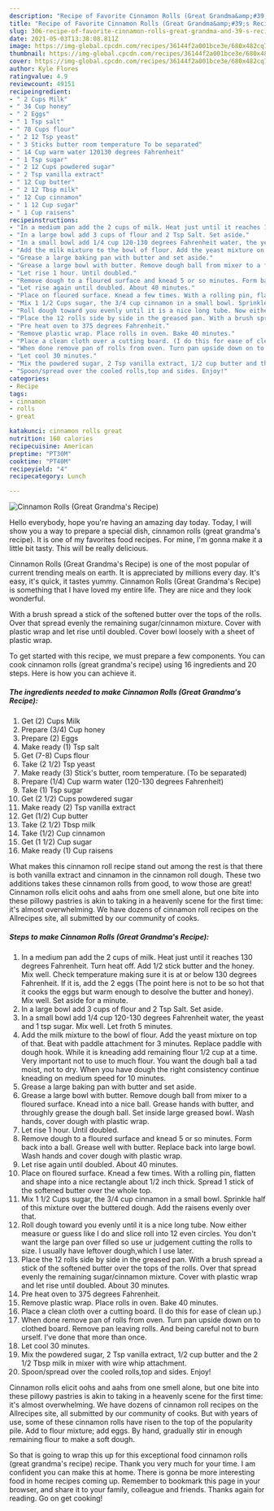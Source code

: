 ```yaml
---
description: "Recipe of Favorite Cinnamon Rolls (Great Grandma&amp;#39;s Recipe)"
title: "Recipe of Favorite Cinnamon Rolls (Great Grandma&amp;#39;s Recipe)"
slug: 306-recipe-of-favorite-cinnamon-rolls-great-grandma-and-39-s-recipe
date: 2021-05-03T13:38:08.811Z
image: https://img-global.cpcdn.com/recipes/36144f2a001bce3e/680x482cq70/cinnamon-rolls-great-grandmas-recipe-recipe-main-photo.jpg
thumbnail: https://img-global.cpcdn.com/recipes/36144f2a001bce3e/680x482cq70/cinnamon-rolls-great-grandmas-recipe-recipe-main-photo.jpg
cover: https://img-global.cpcdn.com/recipes/36144f2a001bce3e/680x482cq70/cinnamon-rolls-great-grandmas-recipe-recipe-main-photo.jpg
author: Kyle Flores
ratingvalue: 4.9
reviewcount: 49151
recipeingredient:
- " 2 Cups Milk"
- " 34 Cup honey"
- " 2 Eggs"
- " 1 Tsp salt"
- " 78 Cups flour"
- " 2 12 Tsp yeast"
- " 3 Sticks butter room temperature To be separated"
- " 14 Cup warm water 120130 degrees Fahrenheit"
- " 1 Tsp sugar"
- " 2 12 Cups powdered sugar"
- " 2 Tsp vanilla extract"
- " 12 Cup butter"
- " 2 12 Tbsp milk"
- " 12 Cup cinnamon"
- " 1 12 Cup sugar"
- " 1 Cup raisens"
recipeinstructions:
- "In a medium pan add the 2 cups of milk. Heat just until it reaches 130 degrees Fahrenheit. Turn heat off. Add 1/2 stick butter and the honey. Mix well. Check temperature making sure it is at or below 130 degrees Fahrenheit. If it is, add the 2 eggs (The point here is not to be so hot that it cooks the eggs but warm enough to desolve the butter and honey). Mix well. Set aside for a minute."
- "In a large bowl add 3 cups of flour and 2 Tsp Salt. Set aside."
- "In a small bowl add 1/4 cup 120-130 degrees Fahrenheit water, the yeast and 1 tsp sugar. Mix well. Let froth 5 minutes."
- "Add the milk mixture to the bowl of flour. Add the yeast mixture on top of that. Beat with paddle attachment for 3 minutes. Replace paddle with dough hook. While it is kneading add remaining flour 1/2 cup at a time. Very important not to use to much flour. You want the dough ball a tad moist, not to dry. When you have dough the right consistency continue kneading on medium speed for 10 minutes."
- "Grease a large baking pan with butter and set aside."
- "Grease a large bowl with butter. Remove dough ball from mixer to a floured surface. Knead into a nice ball. Grease hands with butter, and throughly grease the dough ball. Set inside large greased bowl. Wash hands, cover dough with plastic wrap."
- "Let rise 1 hour. Until doubled."
- "Remove dough to a floured surface and knead 5 or so minutes. Form back into a ball. Grease well with butter. Replace back into large bowl. Wash hands and cover dough with plastic wrap."
- "Let rise again until doubled. About 40 minutes."
- "Place on floured surface. Knead a few times. With a rolling pin, flatten and shape into a nice rectangle about 1/2 inch thick. Spread 1 stick of the softened butter over the whole top."
- "Mix 1 1/2 Cups sugar, the 3/4 cup cinnamon in a small bowl. Sprinkle half of this mixture over the buttered dough. Add the raisens evenly over that."
- "Roll dough toward you evenly until it is a nice long tube. Now either measure or guess like I do and slice roll into 12 even circles. You don&#39;t want the large pan over filled so use ur judgement cutting the rolls to size. l usually have leftover dough,which I use later."
- "Place the 12 rolls side by side in the greased pan. With a brush spread a stick of the softened butter over the tops of the rolls. Over that spread evenly the remaining sugar/cinnamon mixture. Cover with plastic wrap and let rise until doubled. About 30 minutes."
- "Pre heat oven to 375 degrees Fahrenheit."
- "Remove plastic wrap. Place rolls in oven. Bake 40 minutes."
- "Place a clean cloth over a cutting board. (I do this for ease of clean up.)"
- "When done remove pan of rolls from oven. Turn pan upside down on to clothed board. Remove pan leaving rolls. And being careful not to burn urself. I&#39;ve done that more than once."
- "Let cool 30 minutes."
- "Mix the powdered sugar, 2 Tsp vanilla extract, 1/2 cup butter and the 2 1/2 Tbsp milk in mixer with wire whip attachment."
- "Spoon/spread over the cooled rolls,top and sides. Enjoy!"
categories:
- Recipe
tags:
- cinnamon
- rolls
- great

katakunci: cinnamon rolls great 
nutrition: 160 calories
recipecuisine: American
preptime: "PT30M"
cooktime: "PT40M"
recipeyield: "4"
recipecategory: Lunch

---
```



![Cinnamon Rolls (Great Grandma&#39;s Recipe)](https://img-global.cpcdn.com/recipes/36144f2a001bce3e/680x482cq70/cinnamon-rolls-great-grandmas-recipe-recipe-main-photo.jpg)

Hello everybody, hope you're having an amazing day today. Today, I will show you a way to prepare a special dish, cinnamon rolls (great grandma&#39;s recipe). It is one of my favorites food recipes. For mine, I'm gonna make it a little bit tasty. This will be really delicious.

Cinnamon Rolls (Great Grandma&#39;s Recipe) is one of the most popular of current trending meals on earth. It is appreciated by millions every day. It's easy, it's quick, it tastes yummy. Cinnamon Rolls (Great Grandma&#39;s Recipe) is something that I have loved my entire life. They are nice and they look wonderful.

With a brush spread a stick of the softened butter over the tops of the rolls. Over that spread evenly the remaining sugar/cinnamon mixture. Cover with plastic wrap and let rise until doubled. Cover bowl loosely with a sheet of plastic wrap.


To get started with this recipe, we must prepare a few components. You can cook cinnamon rolls (great grandma&#39;s recipe) using 16 ingredients and 20 steps. Here is how you can achieve it.

<!--inarticleads1-->

##### The ingredients needed to make Cinnamon Rolls (Great Grandma&#39;s Recipe):

1. Get  (2) Cups Milk
1. Prepare  (3/4) Cup honey
1. Prepare  (2) Eggs
1. Make ready  (1) Tsp salt
1. Get  (7-8) Cups flour
1. Take  (2 1/2) Tsp yeast
1. Make ready  (3) Stick&#39;s butter, room temperature. (To be separated)
1. Prepare  (1/4) Cup warm water (120-130 degrees Fahrenheit)
1. Take  (1) Tsp sugar
1. Get  (2 1/2) Cups powdered sugar
1. Make ready  (2) Tsp vanilla extract
1. Get  (1/2) Cup butter
1. Take  (2 1/2) Tbsp milk
1. Take  (1/2) Cup cinnamon
1. Get  (1 1/2) Cup sugar
1. Make ready  (1) Cup raisens


What makes this cinnamon roll recipe stand out among the rest is that there is both vanilla extract and cinnamon in the cinnamon roll dough. These two additions takes these cinnamon rolls from good, to wow those are great! Cinnamon rolls elicit oohs and aahs from one smell alone, but one bite into these pillowy pastries is akin to taking in a heavenly scene for the first time: it&#39;s almost overwhelming. We have dozens of cinnamon roll recipes on the Allrecipes site, all submitted by our community of cooks. 

<!--inarticleads2-->

##### Steps to make Cinnamon Rolls (Great Grandma&#39;s Recipe):

1. In a medium pan add the 2 cups of milk. Heat just until it reaches 130 degrees Fahrenheit. Turn heat off. Add 1/2 stick butter and the honey. Mix well. Check temperature making sure it is at or below 130 degrees Fahrenheit. If it is, add the 2 eggs (The point here is not to be so hot that it cooks the eggs but warm enough to desolve the butter and honey). Mix well. Set aside for a minute.
1. In a large bowl add 3 cups of flour and 2 Tsp Salt. Set aside.
1. In a small bowl add 1/4 cup 120-130 degrees Fahrenheit water, the yeast and 1 tsp sugar. Mix well. Let froth 5 minutes.
1. Add the milk mixture to the bowl of flour. Add the yeast mixture on top of that. Beat with paddle attachment for 3 minutes. Replace paddle with dough hook. While it is kneading add remaining flour 1/2 cup at a time. Very important not to use to much flour. You want the dough ball a tad moist, not to dry. When you have dough the right consistency continue kneading on medium speed for 10 minutes.
1. Grease a large baking pan with butter and set aside.
1. Grease a large bowl with butter. Remove dough ball from mixer to a floured surface. Knead into a nice ball. Grease hands with butter, and throughly grease the dough ball. Set inside large greased bowl. Wash hands, cover dough with plastic wrap.
1. Let rise 1 hour. Until doubled.
1. Remove dough to a floured surface and knead 5 or so minutes. Form back into a ball. Grease well with butter. Replace back into large bowl. Wash hands and cover dough with plastic wrap.
1. Let rise again until doubled. About 40 minutes.
1. Place on floured surface. Knead a few times. With a rolling pin, flatten and shape into a nice rectangle about 1/2 inch thick. Spread 1 stick of the softened butter over the whole top.
1. Mix 1 1/2 Cups sugar, the 3/4 cup cinnamon in a small bowl. Sprinkle half of this mixture over the buttered dough. Add the raisens evenly over that.
1. Roll dough toward you evenly until it is a nice long tube. Now either measure or guess like I do and slice roll into 12 even circles. You don&#39;t want the large pan over filled so use ur judgement cutting the rolls to size. l usually have leftover dough,which I use later.
1. Place the 12 rolls side by side in the greased pan. With a brush spread a stick of the softened butter over the tops of the rolls. Over that spread evenly the remaining sugar/cinnamon mixture. Cover with plastic wrap and let rise until doubled. About 30 minutes.
1. Pre heat oven to 375 degrees Fahrenheit.
1. Remove plastic wrap. Place rolls in oven. Bake 40 minutes.
1. Place a clean cloth over a cutting board. (I do this for ease of clean up.)
1. When done remove pan of rolls from oven. Turn pan upside down on to clothed board. Remove pan leaving rolls. And being careful not to burn urself. I&#39;ve done that more than once.
1. Let cool 30 minutes.
1. Mix the powdered sugar, 2 Tsp vanilla extract, 1/2 cup butter and the 2 1/2 Tbsp milk in mixer with wire whip attachment.
1. Spoon/spread over the cooled rolls,top and sides. Enjoy!


Cinnamon rolls elicit oohs and aahs from one smell alone, but one bite into these pillowy pastries is akin to taking in a heavenly scene for the first time: it&#39;s almost overwhelming. We have dozens of cinnamon roll recipes on the Allrecipes site, all submitted by our community of cooks. But with years of use, some of these cinnamon rolls have risen to the top of the popularity pile. Add to flour mixture; add eggs. By hand, gradually stir in enough remaining flour to make a soft dough. 

So that is going to wrap this up for this exceptional food cinnamon rolls (great grandma&#39;s recipe) recipe. Thank you very much for your time. I am confident you can make this at home. There is gonna be more interesting food in home recipes coming up. Remember to bookmark this page in your browser, and share it to your family, colleague and friends. Thanks again for reading. Go on get cooking!
